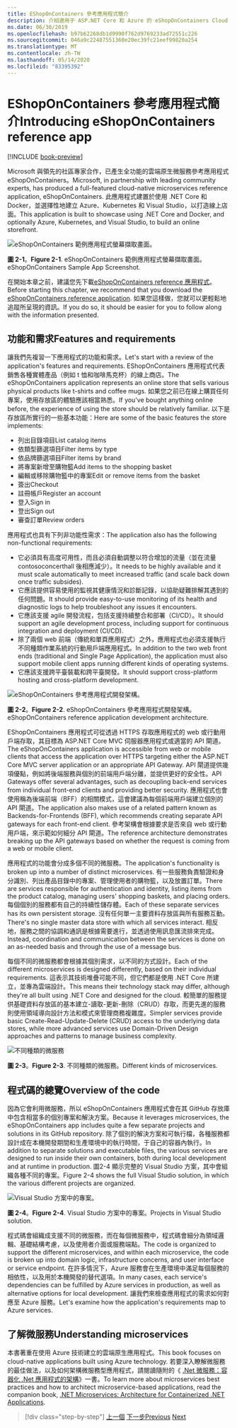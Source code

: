 ```yaml
---
title: EShopOnContainers 參考應用程式簡介
description: 介紹適用于 ASP.NET Core 和 Azure 的 eShopOnContainers Cloud Native 微服務 Reference 應用程式。
ms.date: 06/30/2019
ms.openlocfilehash: b97b62268db1d9990f762d9769233ad72551c226
ms.sourcegitcommit: 046a9c22487551360e20ec39fc21eef99820a254
ms.translationtype: MT
ms.contentlocale: zh-TW
ms.lasthandoff: 05/14/2020
ms.locfileid: "83395392"
---
```

# <a name="introducing-eshoponcontainers-reference-app"></a><span data-ttu-id="48713-103">EShopOnContainers 參考應用程式簡介</span><span class="sxs-lookup"><span data-stu-id="48713-103">Introducing eShopOnContainers reference app</span></span>

[!INCLUDE [book-preview](../../../includes/book-preview.md)]

<span data-ttu-id="48713-104">Microsoft 與領先的社區專家合作，已產生全功能的雲端原生微服務參考應用程式 eShopOnContainers。</span><span class="sxs-lookup"><span data-stu-id="48713-104">Microsoft, in partnership with leading community experts, has produced a full-featured cloud-native microservices reference application, eShopOnContainers.</span></span> <span data-ttu-id="48713-105">此應用程式建置於使用 .NET Core 和 Docker，並選擇性地建立 Azure、Kubernetes 和 Visual Studio，以打造線上店面。</span><span class="sxs-lookup"><span data-stu-id="48713-105">This application is built to showcase using .NET Core and Docker, and optionally Azure, Kubernetes, and Visual Studio, to build an online storefront.</span></span>

![eShopOnContainers 範例應用程式螢幕擷取畫面。](./media/eshoponcontainers-sample-app-screenshot.png)

<span data-ttu-id="48713-107">**圖 2-1**。</span><span class="sxs-lookup"><span data-stu-id="48713-107">**Figure 2-1**.</span></span> <span data-ttu-id="48713-108">eShopOnContainers 範例應用程式螢幕擷取畫面。</span><span class="sxs-lookup"><span data-stu-id="48713-108">eShopOnContainers Sample App Screenshot.</span></span>

<span data-ttu-id="48713-109">在開始本章之前，建議您先下載[eShopOnContainers reference 應用程式](https://github.com/dotnet-architecture/eShopOnContainers)。</span><span class="sxs-lookup"><span data-stu-id="48713-109">Before starting this chapter, we recommend that you download the [eShopOnContainers reference application](https://github.com/dotnet-architecture/eShopOnContainers).</span></span> <span data-ttu-id="48713-110">如果您這樣做，您就可以更輕鬆地追蹤所呈現的資訊。</span><span class="sxs-lookup"><span data-stu-id="48713-110">If you do so, it should be easier for you to follow along with the information presented.</span></span>

## <a name="features-and-requirements"></a><span data-ttu-id="48713-111">功能和需求</span><span class="sxs-lookup"><span data-stu-id="48713-111">Features and requirements</span></span>

<span data-ttu-id="48713-112">讓我們先複習一下應用程式的功能和需求。</span><span class="sxs-lookup"><span data-stu-id="48713-112">Let's start with a review of the application's features and requirements.</span></span> <span data-ttu-id="48713-113">EShopOnContainers 應用程式代表銷售各種實體產品（例如 t 恤和咖啡馬克杯）的線上商店。</span><span class="sxs-lookup"><span data-stu-id="48713-113">The eShopOnContainers application represents an online store that sells various physical products like t-shirts and coffee mugs.</span></span> <span data-ttu-id="48713-114">如果您之前已在線上購買任何專案，使用存放區的體驗應該相當熟悉。</span><span class="sxs-lookup"><span data-stu-id="48713-114">If you've bought anything online before, the experience of using the store should be relatively familiar.</span></span> <span data-ttu-id="48713-115">以下是存放區所實行的一些基本功能：</span><span class="sxs-lookup"><span data-stu-id="48713-115">Here are some of the basic features the store implements:</span></span>

- <span data-ttu-id="48713-116">列出目錄項目</span><span class="sxs-lookup"><span data-stu-id="48713-116">List catalog items</span></span>
- <span data-ttu-id="48713-117">依類型篩選項目</span><span class="sxs-lookup"><span data-stu-id="48713-117">Filter items by type</span></span>
- <span data-ttu-id="48713-118">依品牌篩選項目</span><span class="sxs-lookup"><span data-stu-id="48713-118">Filter items by brand</span></span>
- <span data-ttu-id="48713-119">將專案新增至購物籃</span><span class="sxs-lookup"><span data-stu-id="48713-119">Add items to the shopping basket</span></span>
- <span data-ttu-id="48713-120">編輯或移除購物籃中的專案</span><span class="sxs-lookup"><span data-stu-id="48713-120">Edit or remove items from the basket</span></span>
- <span data-ttu-id="48713-121">簽出</span><span class="sxs-lookup"><span data-stu-id="48713-121">Checkout</span></span>
- <span data-ttu-id="48713-122">註冊帳戶</span><span class="sxs-lookup"><span data-stu-id="48713-122">Register an account</span></span>
- <span data-ttu-id="48713-123">登入</span><span class="sxs-lookup"><span data-stu-id="48713-123">Sign in</span></span>
- <span data-ttu-id="48713-124">登出</span><span class="sxs-lookup"><span data-stu-id="48713-124">Sign out</span></span>
- <span data-ttu-id="48713-125">審查訂單</span><span class="sxs-lookup"><span data-stu-id="48713-125">Review orders</span></span>

<span data-ttu-id="48713-126">應用程式也具有下列非功能性需求：</span><span class="sxs-lookup"><span data-stu-id="48713-126">The application also has the following non-functional requirements:</span></span>

- <span data-ttu-id="48713-127">它必須具有高度可用性，而且必須自動調整以符合增加的流量（並在流量 contosoconcerthall 後相應減少）。</span><span class="sxs-lookup"><span data-stu-id="48713-127">It needs to be highly available and it must scale automatically to meet increased traffic (and scale back down once traffic subsides).</span></span>
- <span data-ttu-id="48713-128">它應該提供容易使用的監視其健康情況和診斷記錄，以協助疑難排解其遇到的任何問題。</span><span class="sxs-lookup"><span data-stu-id="48713-128">It should provide easy-to-use monitoring of its health and diagnostic logs to help troubleshoot any issues it encounters.</span></span>
- <span data-ttu-id="48713-129">它應該支援 agile 開發流程，包括支援持續整合和部署（CI/CD）。</span><span class="sxs-lookup"><span data-stu-id="48713-129">It should support an agile development process, including support for continuous integration and deployment (CI/CD).</span></span>
- <span data-ttu-id="48713-130">除了兩個 web 前端（傳統和單頁應用程式）之外，應用程式也必須支援執行不同種類作業系統的行動用戶端應用程式。</span><span class="sxs-lookup"><span data-stu-id="48713-130">In addition to the two web front ends (traditional and Single Page Application), the application must also support mobile client apps running different kinds of operating systems.</span></span>
- <span data-ttu-id="48713-131">它應該支援跨平臺裝載和跨平臺開發。</span><span class="sxs-lookup"><span data-stu-id="48713-131">It should support cross-platform hosting and cross-platform development.</span></span>

![eShopOnContainers 參考應用程式開發架構。](./media/eshoponcontainers-development-architecture.png)

<span data-ttu-id="48713-133">**圖 2-2**。</span><span class="sxs-lookup"><span data-stu-id="48713-133">**Figure 2-2**.</span></span> <span data-ttu-id="48713-134">eShopOnContainers 參考應用程式開發架構。</span><span class="sxs-lookup"><span data-stu-id="48713-134">eShopOnContainers reference application development architecture.</span></span>

<span data-ttu-id="48713-135">EShopOnContainers 應用程式可從透過 HTTPS 存取應用程式的 web 或行動用戶端存取，其目標為 ASP.NET Core MVC 伺服器應用程式或適當的 API 閘道。</span><span class="sxs-lookup"><span data-stu-id="48713-135">The eShopOnContainers application is accessible from web or mobile clients that access the application over HTTPS targeting either the ASP.NET Core MVC server application or an appropriate API Gateway.</span></span> <span data-ttu-id="48713-136">API 閘道提供幾項優點，例如將後端服務與個別的前端用戶端分離，並提供更好的安全性。</span><span class="sxs-lookup"><span data-stu-id="48713-136">API Gateways offer several advantages, such as decoupling back-end services from individual front-end clients and providing better security.</span></span> <span data-ttu-id="48713-137">應用程式也會使用稱為後端前端（BFF）的相關模式，這會建議為每個前端用戶端建立個別的 API 閘道。</span><span class="sxs-lookup"><span data-stu-id="48713-137">The application also makes use of a related pattern known as Backends-for-Frontends (BFF), which recommends creating separate API gateways for each front-end client.</span></span> <span data-ttu-id="48713-138">參考架構會根據要求是否來自 web 或行動用戶端，來示範如何細分 API 閘道。</span><span class="sxs-lookup"><span data-stu-id="48713-138">The reference architecture demonstrates breaking up the API gateways based on whether the request is coming from a web or mobile client.</span></span>

<span data-ttu-id="48713-139">應用程式的功能會分成多個不同的微服務。</span><span class="sxs-lookup"><span data-stu-id="48713-139">The application's functionality is broken up into a number of distinct microservices.</span></span> <span data-ttu-id="48713-140">有一些服務負責驗證和身分識別、列出產品目錄中的專案、管理使用者的購物籃，以及放置訂單。</span><span class="sxs-lookup"><span data-stu-id="48713-140">There are services responsible for authentication and identity, listing items from the product catalog, managing users' shopping baskets, and  placing orders.</span></span> <span data-ttu-id="48713-141">每個個別的服務都有自己的持續性儲存體。</span><span class="sxs-lookup"><span data-stu-id="48713-141">Each of these separate services has its own persistent storage.</span></span> <span data-ttu-id="48713-142">沒有任何單一主要資料存放區與所有服務互動。</span><span class="sxs-lookup"><span data-stu-id="48713-142">There's no single master data store with which all services interact.</span></span> <span data-ttu-id="48713-143">相反地，服務之間的協調和通訊是根據需要進行，並透過使用訊息匯流排來完成。</span><span class="sxs-lookup"><span data-stu-id="48713-143">Instead, coordination and communication between the services is done on an as-needed basis and through the use of a message bus.</span></span>

<span data-ttu-id="48713-144">每個不同的微服務都會根據其個別需求，以不同的方式設計。</span><span class="sxs-lookup"><span data-stu-id="48713-144">Each of the different microservices is designed differently, based on their individual requirements.</span></span> <span data-ttu-id="48713-145">這表示其技術堆疊可能不同，但它們都是使用 .NET Core 所建立，並專為雲端設計。</span><span class="sxs-lookup"><span data-stu-id="48713-145">This means their technology stack may differ, although they're all built using .NET Core and designed for the cloud.</span></span> <span data-ttu-id="48713-146">較簡單的服務提供基礎資料存放區的基本建立-讀取-更新-刪除（CRUD）存取，而更先進的服務則使用領域導向設計方法和模式來管理商務複雜度。</span><span class="sxs-lookup"><span data-stu-id="48713-146">Simpler services provide basic Create-Read-Update-Delete (CRUD) access to the underlying data stores, while more advanced services use Domain-Driven Design approaches and patterns to manage business complexity.</span></span>

![不同種類的微服務](./media/different-kinds-of-microservices.png)

<span data-ttu-id="48713-148">**圖 2-3**。</span><span class="sxs-lookup"><span data-stu-id="48713-148">**Figure 2-3**.</span></span> <span data-ttu-id="48713-149">不同種類的微服務。</span><span class="sxs-lookup"><span data-stu-id="48713-149">Different kinds of microservices.</span></span>

## <a name="overview-of-the-code"></a><span data-ttu-id="48713-150">程式碼的總覽</span><span class="sxs-lookup"><span data-stu-id="48713-150">Overview of the code</span></span>

<span data-ttu-id="48713-151">因為它會利用微服務，所以 eShopOnContainers 應用程式會在其 GitHub 存放庫中包含相當多的個別專案和解決方案。</span><span class="sxs-lookup"><span data-stu-id="48713-151">Because it leverages microservices, the eShopOnContainers app includes quite a few separate projects and solutions in its GitHub repository.</span></span> <span data-ttu-id="48713-152">除了個別的解決方案和可執行檔，各種服務都設計成在本機開發期間和生產環境中的執行時間，于自己的容器內執行。</span><span class="sxs-lookup"><span data-stu-id="48713-152">In addition to separate solutions and executable files, the various services are designed to run inside their own containers, both during local development and at runtime in production.</span></span> <span data-ttu-id="48713-153">圖2-4 顯示完整的 Visual Studio 方案，其中會組織各種不同的專案。</span><span class="sxs-lookup"><span data-stu-id="48713-153">Figure 2-4 shows the full Visual Studio solution, in which the various different projects are organized.</span></span>

![Visual Studio 方案中的專案。](./media/projects-in-visual-studio-solution.png)

<span data-ttu-id="48713-155">**圖 2-4**。</span><span class="sxs-lookup"><span data-stu-id="48713-155">**Figure 2-4**.</span></span> <span data-ttu-id="48713-156">Visual Studio 方案中的專案。</span><span class="sxs-lookup"><span data-stu-id="48713-156">Projects in Visual Studio solution.</span></span>

<span data-ttu-id="48713-157">程式碼會組織成支援不同的微服務，而在每個微服務中，程式碼會細分為領域邏輯、基礎結構考慮，以及使用者介面或服務端點。</span><span class="sxs-lookup"><span data-stu-id="48713-157">The code is organized to support the different microservices, and within each microservice, the code is broken up into domain logic, infrastructure concerns, and user interface or service endpoint.</span></span> <span data-ttu-id="48713-158">在許多情況下，Azure 服務會在生產環境中滿足每個服務的相依性，以及用於本機開發的替代選項。</span><span class="sxs-lookup"><span data-stu-id="48713-158">In many cases, each service's dependencies can be fulfilled by Azure services in production, as well as alternative options for local development.</span></span> <span data-ttu-id="48713-159">讓我們來檢查應用程式的需求如何對應至 Azure 服務。</span><span class="sxs-lookup"><span data-stu-id="48713-159">Let's examine how the application's requirements map to Azure services.</span></span>

## <a name="understanding-microservices"></a><span data-ttu-id="48713-160">了解微服務</span><span class="sxs-lookup"><span data-stu-id="48713-160">Understanding microservices</span></span>

<span data-ttu-id="48713-161">本書著重在使用 Azure 技術建立的雲端原生應用程式。</span><span class="sxs-lookup"><span data-stu-id="48713-161">This book focuses on cloud-native applications built using Azure technology.</span></span> <span data-ttu-id="48713-162">若要深入瞭解微服務的最佳做法，以及如何架構微服務型應用程式，請閱讀隨附的《 [.Net 微服務：容器化 .Net 應用程式的架構](https://dotnet.microsoft.com/download/thank-you/microservices-architecture-ebook)》一書。</span><span class="sxs-lookup"><span data-stu-id="48713-162">To learn more about microservices best practices and how to architect microservice-based applications, read the companion book, [.NET Microservices: Architecture for Containerized .NET Applications](https://dotnet.microsoft.com/download/thank-you/microservices-architecture-ebook).</span></span>

>[!div class="step-by-step"]
><span data-ttu-id="48713-163">[上一個](candidate-apps.md) 
>[下一步](map-eshoponcontainers-azure-services.md)</span><span class="sxs-lookup"><span data-stu-id="48713-163">[Previous](candidate-apps.md)
[Next](map-eshoponcontainers-azure-services.md)</span></span>
